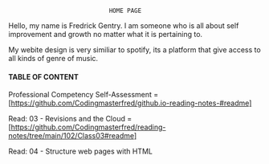                                 HOME PAGE

Hello, my name is Fredrick Gentry.
I am someone who is all about self improvement and growth no matter what it is pertaining to.

My webite design is very similiar to spotify, its a platform that give access to all kinds of genre of music.


#### TABLE OF CONTENT


Professional Competency Self-Assessment = [https://github.com/Codingmasterfred/github.io-reading-notes-#readme]

Read: 03 - Revisions and the Cloud = [https://github.com/Codingmasterfred/reading-notes/tree/main/102/Class03#readme]

Read: 04 - Structure web pages with HTML